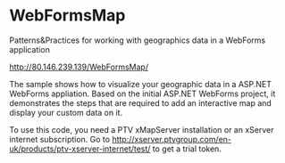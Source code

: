 # WebFormsMap
Patterns&amp;Practices for working with geographics data in a WebForms application

http://80.146.239.139/WebFormsMap/

The sample shows how to visualize your geographic data in a ASP.NET WebForms appliation. Based on the initial ASP.NET WebForms project, it demonstrates the steps that are required to add an interactive map and display your custom data on it.

To use this code, you need a PTV xMapServer installation or an xServer internet subscription. Go to http://xserver.ptvgroup.com/en-uk/products/ptv-xserver-internet/test/ to get a trial token.
